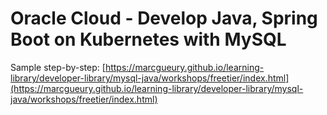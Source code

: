 # Oracle Cloud - Develop Java, Spring Boot on Kubernetes with MySQL

Sample step-by-step: [https://marcgueury.github.io/learning-library/developer-library/mysql-java/workshops/freetier/index.html](https://marcgueury.github.io/learning-library/developer-library/mysql-java/workshops/freetier/index.html)


